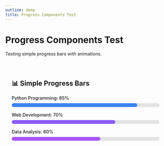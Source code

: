 ```yaml
---
outline: deep
title: Progress Components Test
---
```


# Progress Components Test

Testing simple progress bars with animations.

<div style="background: var(--vp-c-bg-soft); padding: 20px; border-radius: 12px; margin: 20px 0;">

## 📊 Simple Progress Bars

<div class="progress-item">
  <span>Python Programming: 85%</span>
  <div class="progress-bar">
    <div class="progress-fill" style="width: 85%; background: #3b82f6;"></div>
  </div>
</div>

<div class="progress-item">
  <span>Web Development: 70%</span>
  <div class="progress-bar">
    <div class="progress-fill" style="width: 70%; background: #8b5cf6;"></div>
  </div>
</div>

<div class="progress-item">
  <span>Data Analysis: 60%</span>
  <div class="progress-bar">
    <div class="progress-fill" style="width: 60%; background: #a855f7;"></div>
  </div>
</div>

</div>

<style>
.progress-item {
  margin: 16px 0;
}

.progress-item span {
  display: block;
  margin-bottom: 8px;
  color: var(--vp-c-text-1);
  font-weight: 500;
}

.progress-bar {
  width: 100%;
  height: 12px;
  background: rgba(0, 0, 0, 0.1);
  border-radius: 6px;
  overflow: hidden;
}

.progress-fill {
  height: 100%;
  border-radius: 6px;
  transition: width 2s ease;
  box-shadow: 0 0 8px rgba(59, 130, 246, 0.3);
}

.progress-fill::after {
  content: '';
  position: relative;
  display: block;
  height: 100%;
  background: linear-gradient(90deg, transparent, rgba(255, 255, 255, 0.3), transparent);
  animation: shimmer 2s infinite;
}

@keyframes shimmer {
  0% { transform: translateX(-100%); }
  100% { transform: translateX(100%); }
}
</style>